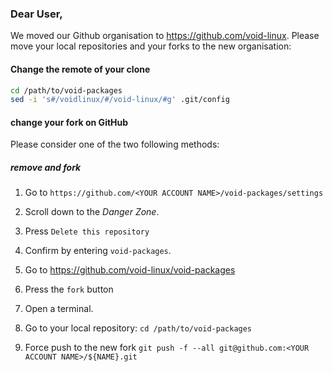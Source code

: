 ### Dear User,

We moved our Github organisation to https://github.com/void-linux. Please move
your local repositories and your forks to the new organisation:

#### Change the remote of your clone

```bash
cd /path/to/void-packages
sed -i 's#/voidlinux/#/void-linux/#g' .git/config
```

#### change your fork on GitHub

Please consider one of the two following methods:

##### remove and fork

1. Go to `https://github.com/<YOUR ACCOUNT NAME>/void-packages/settings`

2. Scroll down to the *Danger Zone*.

3. Press `Delete this repository`

4. Confirm by entering `void-packages`.

5. Go to https://github.com/void-linux/void-packages

6. Press the `fork` button

7. Open a terminal.

8. Go to your local repository:
   `cd /path/to/void-packages`

9. Force push to the new fork
   `git push -f --all git@github.com:<YOUR ACCOUNT NAME>/${NAME}.git`
